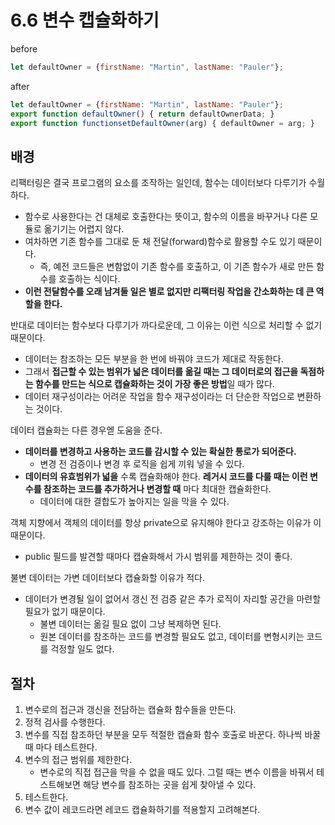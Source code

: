 # 6.6 변수 캡슐화하기
before
```javascript
let defaultOwner = {firstName: "Martin", lastName: "Pauler"};
```
after
```javascript
let defaultOwner = {firstName: "Martin", lastName: "Pauler"};
export function defaultOwner() { return defaultOwnerData; }
export function functionsetDefaultOwner(arg) { defaultOwner = arg; }
```

## 배경
리팩터링은 결국 프로그램의 요소를 조작하는 일인데, 함수는 데이터보다 다루기가 수월하다.
- 함수로 사용한다는 건 대체로 호출한다는 뜻이고, 함수의 이름을 바꾸거나 다른 모듈로 옮기기는 어렵지 않다.
- 여차하면 기존 함수를 그대로 둔 채 전달(forward)함수로 활용할 수도 있기 때문이다.
  - 즉, 예전 코드들은 변함없이 기존 함수를 호출하고, 이 기존 함수가 새로 만든 함수를 호출하는 식이다.
- **이런 전달함수를 오래 남겨둘 일은 별로 없지만 리팩터링 작업을 간소화하는 데 큰 역할을 한다.**

반대로 데이터는 함수보다 다루기가 까다로운데, 그 이유는 이런 식으로 처리할 수 없기 때문이다. 
- 데이터는 참조하는 모든 부분을 한 번에 바꿔야 코드가 제대로 작동한다.
- 그래서 **접근할 수 있는 범위가 넓은 데이터를 옮길 때는 그 데이터로의 접근을 독점하는 함수를 만드는 식으로 캡슐화하는 것이 가장 좋은 방법**일 때가 많다.
- 데이터 재구성이라는 어려운 작업을 함수 재구성이라는 더 단순한 작업으로 변환하는 것이다.

데이터 캡슐화는 다른 경우엗 도움을 준다.
- **데이터를 변경하고 사용하는 코드를 감시할 수 있는 확실한 통로가 되어준다.**
  - 변경 전 검증이나 변경 후 로직을 쉽게 끼워 넣을 수 있다.
- **데이터의 유효범위가 넓을** 수록 캡슐화해야 한다. **레거시 코드를 다룰 때는 이런 변수를 참조하는 코드를 추가하거나 변경할 때** 마다 최대한 캡슐화한다.
  - 데이터에 대한 결합도가 높아지는 일을 막을 수 있다.

객체 지향에서 객체의 데이터를 항상 private으로 유지해야 한다고 강조하는 이유가 이 때문이다.
- public 필드를 발견할 때마다 캡슐화해서 가시 범위를 제한하는 것이 좋다.

불변 데이터는 가변 데이터보다 캡슐화할 이유가 적다. 
- 데이터가 변경될 일이 없어서 갱신 전 검증 같은 추가 로직이 자리할 공간을 마련할 필요가 없기 때문이다.
  - 불변 데이터는 옮길 필요 없이 그냥 복제하면 된다.
  - 원본 데이터를 참조하는 코드를 변경할 필요도 없고, 데이터를 변형시키는 코드를 걱정할 일도 없다.

## 절차
1. 변수로의 접근과 갱신을 전담하는 캡슐화 함수들을 만든다.
2. 정적 검사를 수행한다.
3. 변수를 직접 참조하던 부분을 모두 적절한 캡슐화 함수 호출로 바꾼다. 하나씩 바꿀 때 마다 테스트한다.
4. 변수의 접근 범위를 제한한다.
   - 변수로의 직접 접근을 막을 수 없을 때도 있다. 그럴 때는 변수 이름을 바꿔서 테스트해보면 해당 변수를 참조하는 곳을 쉽게 찾아낼 수 있다.
5. 테스트한다.
6. 변수 값이 레코드라면 레코드 캡슐화하기를 적용할지 고려해본다.